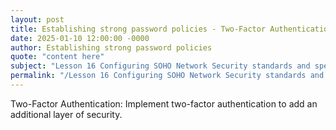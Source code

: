```yaml
---
layout: post
title: Establishing strong password policies - Two-Factor Authentication
date: 2025-01-10 12:00:00 -0000
author: Establishing strong password policies
quote: "content here"
subject: "Lesson 16 Configuring SOHO Network Security standards and specifications"
permalink: "/Lesson 16 Configuring SOHO Network Security standards and specifications/Establishing strong password policies/Establishing strong password policies - Two-Factor Authentication"
---
```


Two-Factor Authentication: Implement two-factor authentication to add an additional layer of security.
